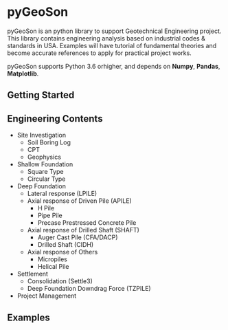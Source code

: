 # pyGeoSon

pyGeoSon is an python library to support Geotechnical Engineering project. This library contains engineering analysis based on industrial codes & standards in USA. Examples will have tutorial of fundamental theories and become accurate references to apply for practical project works.

pyGeoSon supports Python 3.6 orhigher, and depends on **Numpy**, **Pandas**, **Matplotlib**.

## Getting Started

## Engineering Contents

- Site Investigation
  - Soil Boring Log
  - CPT
  - Geophysics
- Shallow Foundation
  - Square Type
  - Circular Type
- Deep Foundation
  - Lateral response (LPILE)
  - Axial response of Driven Pile (APILE)
    - H Pile
    - Pipe Pile
    - Precase Prestressed Concrete Pile
  - Axial response of Drilled Shaft (SHAFT)
    - Auger Cast Pile (CFA/DACP)
    - Drilled Shaft (CIDH)
  - Axial response of Others
    - Micropiles
    - Helical Pile
- Settlement
  - Consolidation (Settle3)
  - Deep Foundation Downdrag Force (TZPILE)
- Project Management

## Examples


